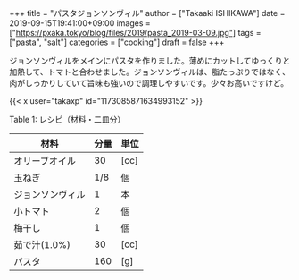 +++
title = "パスタジョンソンヴィル"
author = ["Takaaki ISHIKAWA"]
date = 2019-09-15T19:41:00+09:00
images = ["https://pxaka.tokyo/blog/files/2019/pasta_2019-03-09.jpg"]
tags = ["pasta", "salt"]
categories = ["cooking"]
draft = false
+++

ジョンソンヴィルをメインにパスタを作りました。薄めにカットしてゆっくりと加熱して、トマトと合わせました。ジョンソンヴィルは、脂たっぷりではなく、肉がしっかりしていて旨味も強いので調理しやすいです。少々お高いですけど。  

{{< x user="takaxp" id="1173085871634993152" >}}  

<div class="table-caption">
  <span class="table-number">Table 1</span>:
  レシピ（材料・二皿分）
</div>

| 材料      | 分量 | 単位 |
|---------|----|----|
| オリーブオイル | 30  | [cc] |
| 玉ねぎ    | 1/8 | 個   |
| ジョンソンヴィル | 1   | 本   |
| 小トマト  | 2   | 個   |
| 梅干し    | 1   | 個   |
| 茹で汁(1.0%) | 30  | [cc] |
| パスタ    | 160 | [g]  |
